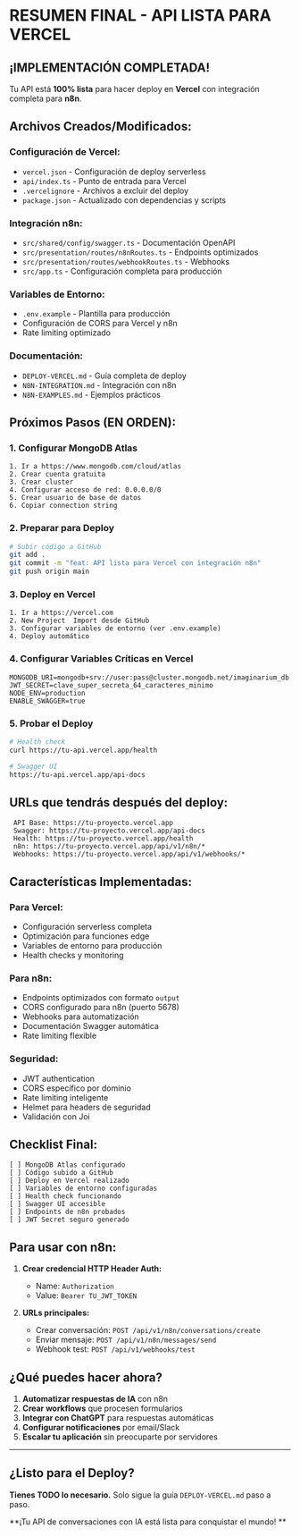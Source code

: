 ﻿#  RESUMEN FINAL - API LISTA PARA VERCEL

##  **¡IMPLEMENTACIÓN COMPLETADA!**

Tu API está **100% lista** para hacer deploy en **Vercel** con integración completa para **n8n**.

##  **Archivos Creados/Modificados:**

### **Configuración de Vercel:**
-  `vercel.json` - Configuración de deploy serverless
-  `api/index.ts` - Punto de entrada para Vercel
-  `.vercelignore` - Archivos a excluir del deploy
-  `package.json` - Actualizado con dependencias y scripts

### **Integración n8n:**
-  `src/shared/config/swagger.ts` - Documentación OpenAPI
-  `src/presentation/routes/n8nRoutes.ts` - Endpoints optimizados
-  `src/presentation/routes/webhookRoutes.ts` - Webhooks
-  `src/app.ts` - Configuración completa para producción

### **Variables de Entorno:**
-  `.env.example` - Plantilla para producción
-  Configuración de CORS para Vercel y n8n
-  Rate limiting optimizado

### **Documentación:**
-  `DEPLOY-VERCEL.md` - Guía completa de deploy
-  `N8N-INTEGRATION.md` - Integración con n8n
-  `N8N-EXAMPLES.md` - Ejemplos prácticos

##  **Próximos Pasos (EN ORDEN):**

### **1. Configurar MongoDB Atlas**
```
1. Ir a https://www.mongodb.com/cloud/atlas
2. Crear cuenta gratuita
3. Crear cluster
4. Configurar acceso de red: 0.0.0.0/0
5. Crear usuario de base de datos
6. Copiar connection string
```

### **2. Preparar para Deploy**
```bash
# Subir código a GitHub
git add .
git commit -m "feat: API lista para Vercel con integración n8n"
git push origin main
```

### **3. Deploy en Vercel**
```
1. Ir a https://vercel.com
2. New Project  Import desde GitHub
3. Configurar variables de entorno (ver .env.example)
4. Deploy automático 
```

### **4. Configurar Variables Críticas en Vercel**
```env
MONGODB_URI=mongodb+srv://user:pass@cluster.mongodb.net/imaginarium_db
JWT_SECRET=clave_super_secreta_64_caracteres_minimo
NODE_ENV=production
ENABLE_SWAGGER=true
```

### **5. Probar el Deploy**
```bash
# Health check
curl https://tu-api.vercel.app/health

# Swagger UI
https://tu-api.vercel.app/api-docs
```

##  **URLs que tendrás después del deploy:**

```
 API Base: https://tu-proyecto.vercel.app
 Swagger: https://tu-proyecto.vercel.app/api-docs
 Health: https://tu-proyecto.vercel.app/health
 n8n: https://tu-proyecto.vercel.app/api/v1/n8n/*
 Webhooks: https://tu-proyecto.vercel.app/api/v1/webhooks/*
```

##  **Características Implementadas:**

### **Para Vercel:**
-  Configuración serverless completa
-  Optimización para funciones edge
-  Variables de entorno para producción
-  Health checks y monitoring

### **Para n8n:**
-  Endpoints optimizados con formato `output`
-  CORS configurado para n8n (puerto 5678)
-  Webhooks para automatización
-  Documentación Swagger automática
-  Rate limiting flexible

### **Seguridad:**
-  JWT authentication
-  CORS específico por dominio
-  Rate limiting inteligente
-  Helmet para headers de seguridad
-  Validación con Joi

##  **Checklist Final:**

```
[ ] MongoDB Atlas configurado
[ ] Código subido a GitHub
[ ] Deploy en Vercel realizado
[ ] Variables de entorno configuradas
[ ] Health check funcionando
[ ] Swagger UI accesible
[ ] Endpoints de n8n probados
[ ] JWT Secret seguro generado
```

##  **Para usar con n8n:**

1. **Crear credencial HTTP Header Auth:**
   - Name: `Authorization`
   - Value: `Bearer TU_JWT_TOKEN`

2. **URLs principales:**
   - Crear conversación: `POST /api/v1/n8n/conversations/create`
   - Enviar mensaje: `POST /api/v1/n8n/messages/send`
   - Webhook test: `POST /api/v1/webhooks/test`

##  **¿Qué puedes hacer ahora?**

1. **Automatizar respuestas de IA** con n8n
2. **Crear workflows** que procesen formularios
3. **Integrar con ChatGPT** para respuestas automáticas
4. **Configurar notificaciones** por email/Slack
5. **Escalar tu aplicación** sin preocuparte por servidores

---

##  **¿Listo para el Deploy?**

**Tienes TODO lo necesario.** Solo sigue la guía `DEPLOY-VERCEL.md` paso a paso.

**¡Tu API de conversaciones con IA está lista para conquistar el mundo! **

